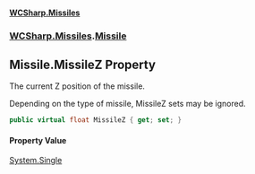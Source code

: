 #### [WCSharp.Missiles](README.md 'README')
### [WCSharp.Missiles](WCSharp.Missiles.md 'WCSharp.Missiles').[Missile](WCSharp.Missiles.Missile.md 'WCSharp.Missiles.Missile')

## Missile.MissileZ Property

The current Z position of the missile.  
  
Depending on the type of missile, MissileZ sets may be ignored.

```csharp
public virtual float MissileZ { get; set; }
```

#### Property Value
[System.Single](https://docs.microsoft.com/en-us/dotnet/api/System.Single 'System.Single')